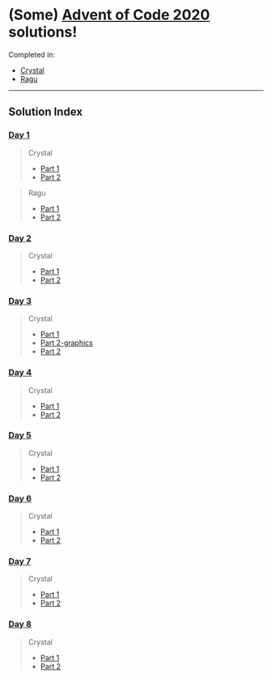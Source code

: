 # (Some) [Advent of Code 2020](https://adventofcode.com/2020/) solutions!

Completed in:
- [Crystal](https://crystal-lang.org/)
- [Ragu](https://raku.org)
----

## Solution Index

### [Day 1](https://adventofcode.com/2020/day/1)

> Crystal
> - [Part 1](./day1/day1-part1.cr)
> - [Part 2](./day1/day1-part2.cr)

> Ragu
> - [Part 1](./day1/day1-part1.p6)
> - [Part 2](./day1/day1-part2.p6)

### [Day 2](https://adventofcode.com/2020/day/2)

> Crystal
> - [Part 1](./day2/day2-part1.cr)
> - [Part 2](./day2/day2-part2.cr)

### [Day 3](https://adventofcode.com/2020/day/3)

> Crystal
> - [Part 1](./day3/day3-part1.cr)
> - [Part 2-graphics](./day3/day3-part2-graphics.cr)
> - [Part 2](./day3/day3-part2.cr)

### [Day 4](https://adventofcode.com/2020/day/4)

> Crystal
> - [Part 1](./day4/day4-part1.cr)
> - [Part 2](./day4/day4-part2.cr)

### [Day 5](https://adventofcode.com/2020/day/5)

> Crystal
> - [Part 1](./day5/day5-part1.cr)
> - [Part 2](./day5/day5-part2.cr)

### [Day 6](https://adventofcode.com/2020/day/6)

> Crystal
> - [Part 1](./day6/day6-part1.cr)
> - [Part 2](./day6/day6-part2.cr)

### [Day 7](https://adventofcode.com/2020/day/7)

> Crystal
> - [Part 1](./day7/day7-part1.cr)
> - [Part 2](./day7/day7-part2.cr)

### [Day 8](https://adventofcode.com/2020/day/8)

> Crystal
> - [Part 1](./day8/day8-part1.cr)
> - [Part 2](./day8/day8-part2.cr)

